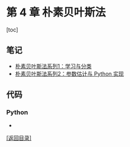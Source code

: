 # 第 4 章 朴素贝叶斯法

[toc]

## 笔记
- [朴素贝叶斯法系列1：学习与分类](http://yuenshome.space/?p=3885)
- [朴素贝叶斯法系列2：参数估计与 Python 实现](http://yuenshome.space/?p=3936)

## 代码

### Python

-

[\[返回目录\]](../README.md)
